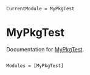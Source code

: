 ```@meta
CurrentModule = MyPkgTest
```

# MyPkgTest

Documentation for [MyPkgTest](https://github.com/PDE2718/MyPkgTest.jl).

```@index
```

```@autodocs
Modules = [MyPkgTest]
```

